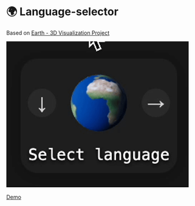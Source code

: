 # 🌍 Language-selector
Based on [Earth - 3D Visualization Project](https://your-netlify-link-here.netlify.app/)

![Preview](preview.gif)

[Demo](https://vetrox.github.io/language-selector)
